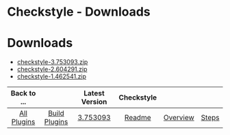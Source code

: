 
Checkstyle - Downloads
======================

# Downloads

- [checkstyle-3.753093.zip](https://raw.githubusercontent.com/UrbanCode/IBM-UCB-PLUGINS/main/files/checkstyle/checkstyle-3.753093.zip)
- [checkstyle-2.604291.zip](https://raw.githubusercontent.com/UrbanCode/IBM-UCB-PLUGINS/main/files/checkstyle/checkstyle-2.604291.zip)
- [checkstyle-1.462541.zip](https://raw.githubusercontent.com/UrbanCode/IBM-UCB-PLUGINS/main/files/checkstyle/checkstyle-1.462541.zip)

|Back to ...||Latest Version|Checkstyle |||
| :---: | :---: | :---: | :---: | :---: | :---: |
|[All Plugins](../../index.md)|[Build Plugins](../README.md)|[3.753093](https://raw.githubusercontent.com/UrbanCode/IBM-UCB-PLUGINS/main/files/checkstyle/checkstyle-3.753093.zip)|[Readme](README.md)|[Overview](overview.md)|[Steps](steps.md)|
